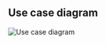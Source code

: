 ## Use case diagram
![Use case diagram](https://user-images.githubusercontent.com/88384193/142765016-87b3742b-6edf-4ce6-af8c-93c828a4fe5c.PNG)
